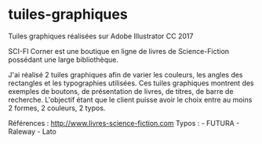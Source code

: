 # tuiles-graphiques

Tuiles graphiques réalisées sur Adobe Illustrator CC 2017

SCI-FI Corner est une boutique en ligne de livres de Science-Fiction possédant une large bibliothèque.

J'ai réalisé 2 tuiles graphiques afin de varier les couleurs, les angles des rectangles et les typographies utilisées. 
Ces tuiles graphiques montrent des exemples de boutons, de présentation de livres, de titres, de barre de recherche. 
L'objectif étant que le client puisse avoir le choix entre au moins 2 formes, 2 couleurs, 2 typos.

Références : 
http://www.livres-science-fiction.com
Typos : - FUTURA
        - Raleway
        - Lato

